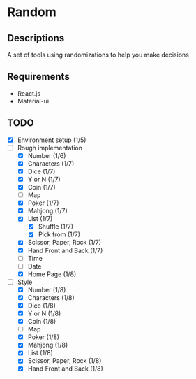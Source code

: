 # Random

## Descriptions
A set of tools using randomizations to help you make decisions

## Requirements
- React.js
- Material-ui

## TODO
- [x] Environment setup (1/5)
- [ ] Rough implementation
  - [x] Number (1/6)
  - [x] Characters (1/7)
  - [x] Dice (1/7)
  - [x] Y or N (1/7)
  - [x] Coin (1/7)
  - [ ] Map
  - [x] Poker (1/7)
  - [x] Mahjong (1/7)
  - [x] List (1/7)
    - [x] Shuffle (1/7)
    - [x] Pick from (1/7)
  - [x] Scissor, Paper, Rock (1/7)
  - [x] Hand Front and Back (1/7)
  - [ ] Time
  - [ ] Date
  - [x] Home Page (1/8)
- [ ] Style
  - [x] Number (1/8)
  - [x] Characters (1/8)
  - [x] Dice (1/8)
  - [x] Y or N (1/8)
  - [x] Coin (1/8)
  - [ ] Map
  - [x] Poker (1/8)
  - [x] Mahjong (1/8)
  - [x] List (1/8)
  - [x] Scissor, Paper, Rock (1/8)
  - [x] Hand Front and Back (1/8)

